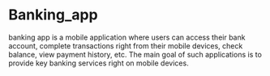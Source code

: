 # Banking_app
 banking app is a mobile application where users can access their bank account, complete transactions right from their mobile devices, check balance, view payment history, etc. The main goal of such applications is to provide key banking services right on mobile devices.
